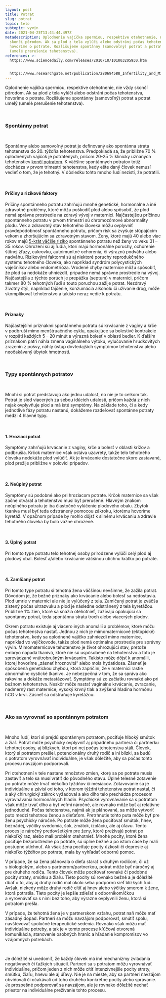 ```yaml
---
layout: post
title: Potrat
slug: potrat
topic: telo
subtopic: vyvin
date: 2021-04-25T13:44:44.497Z
metadescription: Oplodnenie vajíčka spermiou, respektíve otehotnenie, nie vždy
  skončí pôrodom. Ak sa plod z tela vylúči alebo odstráni počas tehotenstva,
  hovoríme o potrate. Rozlišujeme spontánny (samovoľný) potrat a potrat umelý
  (umelé prerušenie tehotenstva).
references: >-
  https://www.sciencedaily.com/releases/2010/10/101003205930.htm


  https://www.researchgate.net/publication/280694588_Infertility_and_Miscarriage_Common_Pathways_in_Manifestation_and_Management.
---
```

Oplodnenie vajíčka spermiou, respektíve otehotnenie, nie vždy skončí pôrodom. Ak sa plod z tela vylúči alebo odstráni počas tehotenstva, hovoríme o potrate. Rozlišujeme spontánny (samovoľný) potrat a potrat umelý (umelé prerušenie tehotenstva). 

<br>

### Spontánny potrat

<br>

Spontánny alebo samovoľný potrat je definovaný ako spontánna strata tehotenstva do 20. týždňa tehotenstva. Predpokladá sa, že približne 70 % oplodnených vajíčok je potratených, pričom 20-25 % klinicky uznaných tehotenstiev [končí potratom](https://www.sciencedaily.com/releases/2010/10/101003205930.htm). K väčšine spontánnych potratov totiž dochádza v prvom trimestri tehotenstva, kedy ešte daný človek nemusí vedieť o tom, že je tehotný. V dôsledku tohto mnoho ľudí nezistí, že potratili.

<br>

#### Príčiny a rizikové faktory

Príčiny spontánneho potratu zahrňujú mnohé genetické, hormonálne a iné zdravotné problémy, ktoré môžu poškodiť plod alebo spôsobiť, že plod nemá správne prostredie na zdravý vývoj v maternici. Najčastejšou príčinou spontánneho potratu v prvom trimestri sú chromozómové abnormality plodu. Vek a zdravotný stav tehotného človeka môžu ovplyvniť pravdepodobnosť spontánneho potratu, pričom risk sa zvyšuje stúpajúcim vekom a zhoršujúcim sa zdravotným stavom. Ženy, ktoré majú 40 alebo viac rokov majú [5-krát väčšie riziko](https://www.researchgate.net/publication/280694588_Infertility_and_Miscarriage_Common_Pathways_in_Manifestation_and_Management.) spontánneho potratu než ženy vo veku 31 – 35 rokov. Ohrození sú aj ľudia, ktorí majú hormonálne poruchy, ochorenie štítnej žľazy, cukrovku, autoimunitné ochorenia, či výraznú podváhu alebo nadváhu. Rizikovými faktormi sú aj niektoré poruchy reprodukčného systému tehotného človeka, ako napríklad syndróm polycystických vaječníkov alebo endometrióza. Vrodené chyby maternice môžu spôsobiť, že plod sa nedokáže uhniezdiť, prípadne nemá správne prostredie na vývoj. Najčastejšia z týchto porúch je prepážka (septum) v maternici, pričom takmer 80 % tehotných ľudí s touto poruchou zažije potrat. Nezdravý životný štýl, napríklad fajčenie, konzumácia alkoholu či užívanie drog, môže skomplikovať tehotenstvo a takisto neraz vedie k potratu. 

<br>

#### Príznaky 

Najčastejšími príznakmi spontánneho potratu sú krvácanie z vagíny a kŕče v podbruší mimo menštruačného cyklu, opakujúce sa bolestivé kontrakcie v rozpätí každých 5 – 20 minút a výrazná bolesť v oblasti bedier. K ďalším príznakom patrí náhla zmena vaginálneho výtoku, vylučovanie hrudkovitých zrazenín z pošvy, náhly ústup dovtedajších symptómov tehotenstva alebo neočakávaný úbytok hmotnosti. 

<br>

### Typy spontánnych potratov

<br>

Mnohí si potrat predstavujú ako jednu udalosť, no nie je to celkom tak. Potrat je sled viacerých za sebou idúcich udalostí, pričom každá z nich nejak ovplyvňuje plod a má isté symptómy. Na základe toho, či a kedy jednotlivé fázy potratu nastanú, dokážeme rozdeľovať spontánne potraty medzi 4 hlavné typy. 

<br>

#### 1. Hroziaci potrat

Symptómy zahrňujú krvácanie z vagíny, kŕče a bolesť v oblasti krížov a podbrušia. Krčok maternice však ostáva uzavretý, takže telo tehotného človeka nedokáže plod vylúčiť. Ak je krvácanie dostatočne skoro zastavané, plod prežije približne v polovici prípadov. 

<br>

#### 2. Neúplný potrat

Symptómy sú podobné ako pri hroziacom potrate. Krčok maternice sa však začne otvárať a tehotenstvo musí byť prerušené. Hlavným znakom neúplného potratu je iba čiastočné vylúčenie plodového obalu. Zbytok tkaniva musí byť teda odstránený pomocou zákroku, ktorému hovoríme kyretáž. V opačnom prípade by mohlo dôjsť k silnému krvácaniu a zdravie tehotného človeka by bolo vážne ohrozené.

<br>

#### 3. Úplný potrat

Pri tomto type potratu telo tehotnej osoby prirodzene vylúči celý plod aj plodový obal. Bolesť a/alebo krvácanie väčšinou utíchnu krátko po potrate.

<br>

#### 4. Zamlčaný potrat

Pri tomto type potratu si tehotná žena väčšinou nevšimne, že zažila potrat. Dôvodom je, že bežné príznaky ako krvácanie alebo bolesť sa nedostavia. Plod umrie v maternici ale nie je vylúčený z tela. Zamlčaný potrat je zväčša zistený počas ultrazvuku a plod je následne odstránený z tela kyretážou. Približne 1% žien, ktoré sa snažia otehotnieť, zažívajú opakujúci sa spontánny potrat, teda spontánnu stratu troch alebo viacerých plodov. 

Okrem potratu existuje aj viacero iných anomálií a problémov, ktoré môžu počas tehotenstva nastať. Jednou z nich je mimomaternicové (ektopické) tehotenstvo, kedy sa oplodnené vajíčko zahniezdi mimo maternice, napríklad vo vajíčkovode, takže plod nemá optimálne prostredie pre správny vývin. Mimomaternicové tehotenstvo je život ohrozujúci stav, pretože embryo napadá tkanivá, ktoré nie sú uspôsobené na tehotenstvo a toto je sprevádzané vnútrobrušným krvácaním. Takisto môže dôjsť k anomálii, ktorej hovoríme „zásneť hroznovitá“ alebo mola hydatidosa. Zásneť je spôsobená genetickou chybou, ktorá zapríčiní, že v maternici rastie abnormálne cystické tkanivo. Je nebezpečná v tom, že sa správa ako rakovina a dokáže metastázovať. Symptómy sú zo začiatku rovnaké ako pri bežnom tehotenstva. Neskôr môže nastať vaginálne krvácanie, zvracanie, nadmerný rast maternice, vysoký krvný tlak a zvýšená hladina hormónu hCG v krvi. Zásneť sa odstraňuje kyretážou. 

<br>

### Ako sa vyrovnať so spontánnym potratom

<br>

Mnoho ľudí, ktorí si prejdú spontánnym potratom, pociťuje hlboký smútok a žiaľ. Potrat môže psychicky ovplyvniť aj prípadného partnera či partnerku tehotnej osoby, aj blízkych, ktorí pri nej počas tehotenstva stáli. Človek, ktorý si potratom prešiel, potencionálny druhý rodič a iní blízki, sa budú s potratom vyrovnávať individuálne, je však dôležité, aby sa počas tohto procesu navzájom podporovali. 

Pri otehotnení v tele nastane množstvo zmien, ktoré sa po potrate musia zastaviť a telo sa musí vrátiť do pôvodného stavu. Úplné telesné zotavenie po potrate môže trvať niekoľko týždňov či mesiacov. Zotavovanie sa je individuálne a závisí od toho, v ktorom týždni tehotenstva potrat nastal, či a aký chirurgický zákrok vyžadoval a ako dlho telo prechádza procesom vyrovnávania hormonálnych hladín. Psychické vyrovnávanie sa s potratom však môže trvať dlho a byť veľmi náročné, ale rovnako môže byť aj relatívne jednoduché. Počas tehotenstva, najmä ak je plánované, sa môže vytvoriť puto medzi tehotnou ženou a dieťaťom. Pretrhnutie tohto puta môže byť pre ženu psychicky náročné. Po potrate môže žena pociťovať smútok, hnev, beznádej, výčitky svedomia, šok, zmätok, izoláciu, ale aj úľavu. Tento proces je náročný predovšetkým pre ženy, ktoré prežívajú potrat po niekoľký raz, alebo mali problém otehotnieť. Mnohé pocity, ktoré žena pociťuje bezprostredne po potrate, sú úplne bežné a po istom čase by mali postupne utíchnuť. Ak však žena pociťuje pocity úzkosti či depresie aj niekoľko týždňov po potrate, mala by vyhľadať odbornú pomoc. 

V prípade, že sa žena plánovala o dieťa starať s druhým rodičom, či už s biologickým, alebo s partnerom/partnerkou, potrat môže byť náročný aj pre druhého rodiča. Tento človek môže pociťovať rovnaké či podobné pocity straty, smútku a žiaľu. Tieto pocity sú rovnako bežné a je dôležité dbať o to, aby aj druhý rodič mal okolo seba podpornú sieť blízkych ľudí. Avšak, niekedy môže druhý rodič cítiť aj hnev alebo výčitky smerom k žene, ktorá potratila. Tieto pocity je lepšie zdieľať s odborníkom/čkou a vyrovnávať sa s nimi bez toho, aby výrazne ovplyvnili ženu, ktorá si potratom prešla. 

V prípade, že tehotná žena je v partnerskom vzťahu, potrat naň môže mať zásadný dopad. Partneri sa môžu navzájom podporovať, smútiť spolu, navštevovať spoločné terapeutické sedenia. Rovnako však môžu mať individuálne potreby, a tak je v tomto procese kľúčová otvorená komunikácia, stanovenie osobných hraníc a hľadanie kompromisov vo vzájomných potrebách. 

<br>

<div class='f-telo box-post'>

Je dôležité si uvedomiť, že každý človek má iné mechanizmy zvládania negatívnych či ťažkých situácií. Partneri sa s potratom môžu vyrovnávať individuálne, pričom jeden z nich môže cítiť intenzívnejšie pocity straty, smútku, žiaľu, hnevu ale aj úľavy. Nie je na mieste, aby sa partneri navzájom obviňovali či očakávali od toho druhého konkrétne pocity alebo správanie. Je prospešné podporovať sa navzájom, ale je rovnako dôležité nechať priestor na individuálne prežívanie tohto procesu.

</div>